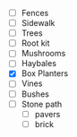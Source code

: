-  [ ] Fences
-  [ ] Sidewalk
-  [ ] Trees
-  [ ] Root kit
-  [ ] Mushrooms
-  [ ] Haybales
-  [x] Box Planters
-  [ ] Vines
-  [ ] Bushes
-  [ ] Stone path
	-  [ ] pavers
	-  [ ] brick
